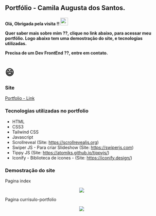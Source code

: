 ## Portfólio - Camila Augusta dos Santos.

<h4>
 Olá, Obrigada pela visita !!  <img src="https://media.giphy.com/media/hvRJCLFzcasrR4ia7z/giphy.gif" width="25px"/>
 

 Quer saber mais sobre mim ??, clique no link abaixo, para acessar meu portfólio. Logo abaixo tem uma demostração do site, e tecnologias utilizadas.
 
 Precisa de um Dev FrontEnd ??, entre em contato.

 </h4>
 <h1>
 😄 
 </h1>

### Site
[Portfolio - Link](https://camila-github.github.io/portfolio-camila/)

### Tecnologias utilizadas no portfolio

- HTML 
- CSS3
- Tailwind CSS
- Javascript
- Scrollreveal (Site: https://scrollrevealjs.org)
- Swiper JS - Para criar Slideshow (Site: https://swiperjs.com)
- Tippy JS (Site: https://atomiks.github.io/tippyjs/)
- Iconify - Biblioteca de icones - (Site: https://iconify.design/)

### Demostração do site

Pagina index

<p align="center">
   <img src="https://github.com/camila-github/portfolio-camila/blob/main/docs/video-index.gif"/>
</p>

Pagina currisulo-portfolio

<p align="center">
   <img src="https://github.com/camila-github/portfolio-camila/blob/main/docs/video-curr.gif"/>
</p>
